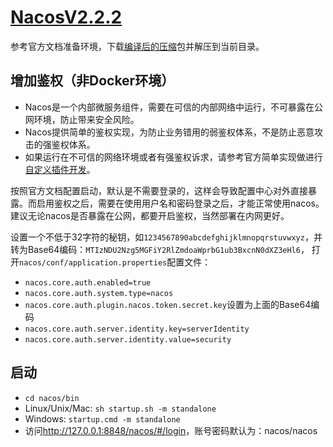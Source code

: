 # [NacosV2.2.2](https://nacos.io/zh-cn/docs/v2/quickstart/quick-start.html)

参考官方文档准备环境，下载[编译后的压缩](https://github.com/alibaba/nacos/releases)包并解压到当前目录。

## 增加鉴权（非Docker环境）

- Nacos是一个内部微服务组件，需要在可信的内部网络中运行，不可暴露在公网环境，防止带来安全风险。
- Nacos提供简单的鉴权实现，为防止业务错用的弱鉴权体系，不是防止恶意攻击的强鉴权体系。
- 如果运行在不可信的网络环境或者有强鉴权诉求，请参考官方简单实现做进行[自定义插件开发](https://nacos.io/zh-cn/docs/v2/plugin/auth-plugin.html)。

按照官方文档配置启动，默认是不需要登录的，这样会导致配置中心对外直接暴露。而启用鉴权之后，需要在使用用户名和密码登录之后，才能正常使用nacos。建议无论nacos是否暴露在公网，都要开启鉴权，当然部署在内网更好。  

设置一个不低于32字符的秘钥，如`1234567890abcdefghijklmnopqrstuvwxyz`，并转为Base64编码：`MTIzNDU2Nzg5MGFiY2RlZmdoaWprbG1ub3BxcnN0dXZ3eHl6`，
打开`nacos/conf/application.properties`配置文件：

- `nacos.core.auth.enabled=true`
- `nacos.core.auth.system.type=nacos`
- `nacos.core.auth.plugin.nacos.token.secret.key`设置为上面的Base64编码
- `nacos.core.auth.server.identity.key=serverIdentity`
- `nacos.core.auth.server.identity.value=security`

## 启动

- `cd nacos/bin`
- Linux/Unix/Mac: `sh startup.sh -m standalone`
- Windows: `startup.cmd -m standalone`
- 访问<http://127.0.0.1:8848/nacos/#/login>，账号密码默认为：nacos/nacos
